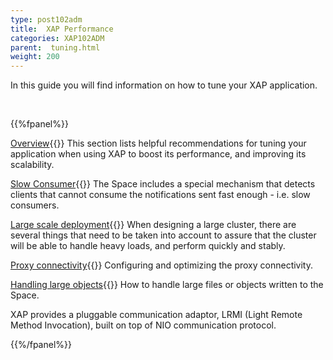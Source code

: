 ```yaml
---
type: post102adm
title:  XAP Performance
categories: XAP102ADM
parent:  tuning.html
weight: 200
---
```






In this guide you will find information on how to tune your XAP application.

<br>

{{%fpanel%}}

[Overview](./tuning-gigaspaces-performance.html){{<wbr>}}
This section lists helpful recommendations for tuning your application when using XAP to boost its performance, and improving its scalability.

[Slow Consumer](./slow-consumer.html){{<wbr>}}
The Space includes a special mechanism that detects clients that cannot consume the notifications sent fast enough - i.e. slow consumers.

[Large scale deployment](./tuning-large-scale-deployment.html){{<wbr>}}
When designing a large cluster, there are several things that need to be taken into account to assure that the cluster will be able to handle heavy loads, and perform quickly and stably.

[Proxy connectivity](./tuning-proxy-connectivity.html){{<wbr>}}
Configuring and optimizing the proxy connectivity.

[Handling large objects](./tuning-handling-large-objects.html){{<wbr>}}
How to handle large files or objects written to the Space.

XAP provides a pluggable communication adaptor, LRMI (Light Remote Method Invocation), built on top of NIO communication protocol.

{{%/fpanel%}}



